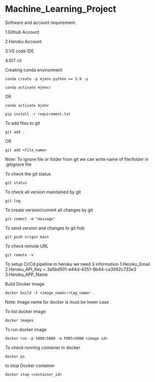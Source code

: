 # Machine_Learning_Project
Software and account requirement.

1.Github Account

2.Heroku Account

3.VS code IDE

4.GIT cli

Creating conda environment
```
conda create -p mjenv python == 3.9 -y
```
```
conda activate mjenv/
```

OR
```
conda activate mjenv
```
```
pip install -r requirement.txt
```
To add files to git
```
git add .
```
OR
```
git add <file_name>
```
Note: To ignore file or folder from git we can write name of file/folder in .gitignore file

To check the git status
```
git status
```
To check all version maintained by git 
```
git log
```
To create version/commit all changes by git
```
git commit -m "message"
```
To send version and changes to git hub 

```
git push origin main
```
To check remote URL
```
git remote -v
```
To setup CI/Cd pipeline in heroku we need 3 information
1.Heroku_Email
2.Heroku_API_Key = 3a5bd501-e44d-4251-8b44-ca3062c733e3
3.Heroku_APP_Name

Build Docker Image
```
docker build -t <image_name>:<tag_name> .
```
Note: Image name for docker is must be lower case

To list docker image
```
docker images
```
To run docker image
```
docker run -p 5000:5000 -e PORT=5000 <image id>
```
To check running container in docker
```
docker ps
```
to stop  Docker container 
```
docker stop <container_id>